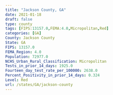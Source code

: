 ```yaml
---
title: "Jackson County, GA"
date: 2021-01-18
draft: false
type: county
tags: [FIPS:13157.0,FEMA:4.0,Micropolitan,Red]
categories: [GA]
County: Jackson County
State: GA
FIPS: 13157.0
FEMA_Region: 4.0
Population: 72977.0
NCHS_Urban_Rural_Classification: Micropolitan
Tests_in_prior_14_days: 1925.0
Fourteen_day_test_rate_per_100000: 2638.0
Percent_Positivity_in_prior_14_days: 0.324
Level: Red
url: /states/GA/jackson-county
---
```



